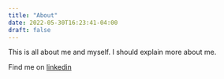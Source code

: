 ```yaml
---
title: "About"
date: 2022-05-30T16:23:41-04:00
draft: false
---
```


This is all about me and myself. I should explain more about me. 

Find me on [linkedin](https://in.linkedin.com/in/manjunath-beli)
